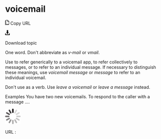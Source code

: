 # voicemail

![Copy URL](media/voicemail/Copy.png)
Copy URL

![Download](media/voicemail/Download.png)

Download topic

One word. Don't abbreviate as *v-mail* or *vmail*. 

Use to
refer generically to a voicemail app, to refer collectively to
messages, or to refer to an individual message. If necessary to
distinguish these meanings, use *voicemail message* or *message* to refer to an individual voicemail. 

Don't use as a verb. Use *leave a voicemail* or *leave a message* instead.

Examples
You have two new voicemails.
To respond to the caller with a message ....

![In progress](media/voicemail/activity-large.gif)

URL :
